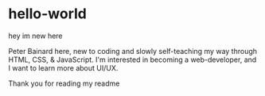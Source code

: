 # hello-world
hey im new here 

Peter Bainard here, new to coding and slowly self-teaching my way through HTML, CSS, & JavaScript.
I'm interested in becoming a web-developer, and I want to learn more about UI/UX.

Thank you for reading my readme
